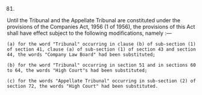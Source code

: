 81.
Until the Tribunal and the Appellate Tribunal are constituted under the provisions of the Companies Act, 1956 (1 of 1956), the provisions of this Act shall have effect subject to the following modifications, namely :—

    (a) for the word "Tribunal" occurring in clause (b) of sub-section (1) of section 41, clause (a) of sub-section (1) of section 43 and section 44, the words "Company Law Board" had been substituted;

    (b)	for the word "Tribunal" occurring in section 51 and in sections 60 to 64, the words "High Court"s had been substituted;

    (c)	for the words "Appellate Tribunal" occurring in sub-section (2) of section 72, the words "High Court" had been substituted.
